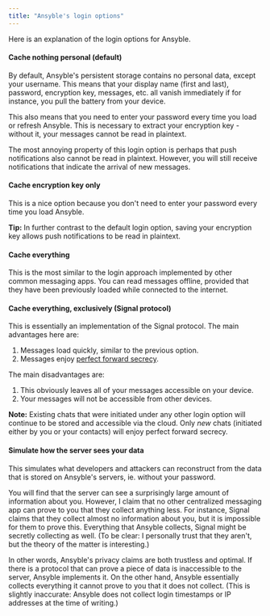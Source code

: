 ```yaml
---
title: "Ansyble's login options"
---
```


Here is an explanation of the login options for Ansyble.

#### Cache nothing personal (default)

By default, Ansyble's persistent storage contains no personal data, except your username. This means that your display name (first and last), password, encryption key, messages, etc. all vanish immediately if for instance, you pull the battery from your device.

This also means that you need to enter your password every time you load or refresh Ansyble. This is necessary to extract your encryption key - without it, your messages cannot be read in plaintext.

The most annoying property of this login option is perhaps that push notifications also cannot be read in plaintext. However, you will still receive notifications that indicate the arrival of new messages.

#### Cache encryption key only

This is a nice option because you don't need to enter your password every time you load Ansyble.

__Tip:__ In further contrast to the default login option, saving your encryption key allows push notifications to be read in plaintext.


#### Cache everything

This is the most similar to the login approach implemented by other common messaging apps. You can read messages offline, provided that they have been previously loaded while connected to the internet.

#### Cache everything, exclusively (Signal protocol)

This is essentially an implementation of the Signal protocol. The main advantages here are: 

1. Messages load quickly, similar to the previous option.
2. Messages enjoy [perfect forward secrecy](https://en.wikipedia.org/wiki/Forward_secrecy).

The main disadvantages are:

1. This obviously leaves all of your messages accessible on your device.
2. Your messages will not be accessible from other devices.

__Note:__ Existing chats that were initiated under any other login option will continue to be stored and accessible via the cloud. Only _new_ chats (initiated either by you or your contacts) will enjoy perfect forward secrecy.

#### Simulate how the server sees your data

This simulates what developers and attackers can reconstruct from the data that is stored on Ansyble's servers, ie. without your password.

You will find that the server can see a surprisingly large amount of information about you. However, I claim that no other centralized messaging app can prove to you that they collect anything less. For instance, Signal claims that they collect almost no information about you, but it is impossible for them to prove this. Everything that Ansyble collects, Signal might be secretly collecting as well. (To be clear: I personally trust that they aren't, but the theory of the matter is interesting.)

In other words, Ansyble's privacy claims are both trustless and optimal. If there is a protocol that can prove a piece of data is inaccessible to the server, Ansyble implements it. On the other hand, Ansyble essentially collects everything it cannot prove to you that it does not collect. (This is slightly inaccurate: Ansyble does not collect login timestamps or IP addresses at the time of writing.)
